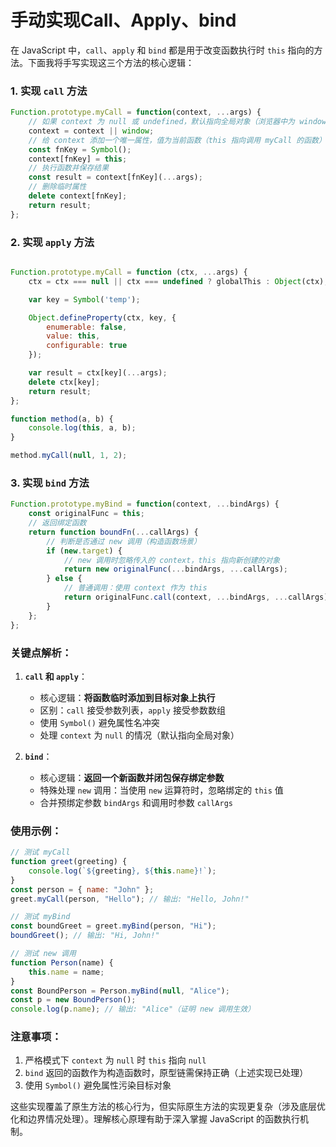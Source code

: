 # 手动实现Call、Apply、bind


在 JavaScript 中，`call`、`apply` 和 `bind` 都是用于改变函数执行时 `this` 指向的方法。下面我将手写实现这三个方法的核心逻辑：

### 1. 实现 `call` 方法
```javascript
Function.prototype.myCall = function(context, ...args) {
    // 如果 context 为 null 或 undefined，默认指向全局对象（浏览器中为 window）
    context = context || window;
    // 给 context 添加一个唯一属性，值为当前函数（this 指向调用 myCall 的函数）
    const fnKey = Symbol();
    context[fnKey] = this;
    // 执行函数并保存结果
    const result = context[fnKey](...args);
    // 删除临时属性
    delete context[fnKey];
    return result;
};
```

### 2. 实现 `apply` 方法
```javascript

Function.prototype.myCall = function (ctx, ...args) {
    ctx = ctx === null || ctx === undefined ? globalThis : Object(ctx);

    var key = Symbol('temp');

    Object.defineProperty(ctx, key, {
        enumerable: false,
        value: this,
        configurable: true
    });

    var result = ctx[key](...args);
    delete ctx[key];
    return result;
};

function method(a, b) {
    console.log(this, a, b);
}

method.myCall(null, 1, 2);
```

### 3. 实现 `bind` 方法
```javascript
Function.prototype.myBind = function(context, ...bindArgs) {
    const originalFunc = this;
    // 返回绑定函数
    return function boundFn(...callArgs) {
        // 判断是否通过 new 调用（构造函数场景）
        if (new.target) {
            // new 调用时忽略传入的 context，this 指向新创建的对象
            return new originalFunc(...bindArgs, ...callArgs);
        } else {
            // 普通调用：使用 context 作为 this
            return originalFunc.call(context, ...bindArgs, ...callArgs);
        }
    };
};
```

### 关键点解析：
1. **`call` 和 `apply`**：
    - 核心逻辑：**将函数临时添加到目标对象上执行**
    - 区别：`call` 接受参数列表，`apply` 接受参数数组
    - 使用 `Symbol()` 避免属性名冲突
    - 处理 `context` 为 `null` 的情况（默认指向全局对象）

2. **`bind`**：
    - 核心逻辑：**返回一个新函数并闭包保存绑定参数**
    - 特殊处理 `new` 调用：当使用 `new` 运算符时，忽略绑定的 `this` 值
    - 合并预绑定参数 `bindArgs` 和调用时参数 `callArgs`

### 使用示例：
```javascript
// 测试 myCall
function greet(greeting) {
    console.log(`${greeting}, ${this.name}!`);
}
const person = { name: "John" };
greet.myCall(person, "Hello"); // 输出: "Hello, John!"

// 测试 myBind
const boundGreet = greet.myBind(person, "Hi");
boundGreet(); // 输出: "Hi, John!"

// 测试 new 调用
function Person(name) {
    this.name = name;
}
const BoundPerson = Person.myBind(null, "Alice");
const p = new BoundPerson();
console.log(p.name); // 输出: "Alice"（证明 new 调用生效）
```

### 注意事项：
1. 严格模式下 `context` 为 `null` 时 `this` 指向 `null`
2. `bind` 返回的函数作为构造函数时，原型链需保持正确（上述实现已处理）
3. 使用 `Symbol()` 避免属性污染目标对象

这些实现覆盖了原生方法的核心行为，但实际原生方法的实现更复杂（涉及底层优化和边界情况处理）。理解核心原理有助于深入掌握 JavaScript 的函数执行机制。